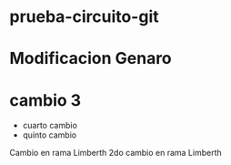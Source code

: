 # prueba-circuito-git
#  Modificacion Genaro
# cambio 3
* cuarto cambio
* quinto cambio

Cambio en rama Limberth
2do cambio en rama Limberth